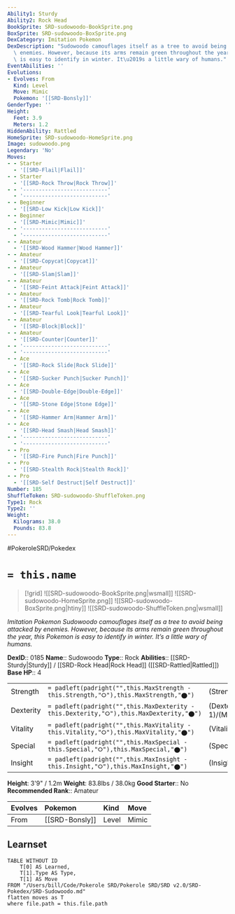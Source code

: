 ```yaml
---
Ability1: Sturdy
Ability2: Rock Head
BookSprite: SRD-sudowoodo-BookSprite.png
BoxSprite: SRD-sudowoodo-BoxSprite.png
DexCategory: Imitation Pokemon
DexDescription: "Sudowoodo camouflages itself as a tree to avoid being attacked by\
  \ enemies. However, because its arms remain green throughout the year, this Pokemon\
  \ is easy to identify in winter. It\u2019s a little wary of humans."
EventAbilities: ''
Evolutions:
- Evolves: From
  Kind: Level
  Move: Mimic
  Pokemon: '[[SRD-Bonsly]]'
GenderType: ''
Height:
  Feet: 3.9
  Meters: 1.2
HiddenAbility: Rattled
HomeSprite: SRD-sudowoodo-HomeSprite.png
Image: sudowoodo.png
Legendary: 'No'
Moves:
- - Starter
  - '[[SRD-Flail|Flail]]'
- - Starter
  - '[[SRD-Rock Throw|Rock Throw]]'
- - '---------------------------'
  - '---------------------------'
- - Beginner
  - '[[SRD-Low Kick|Low Kick]]'
- - Beginner
  - '[[SRD-Mimic|Mimic]]'
- - '---------------------------'
  - '---------------------------'
- - Amateur
  - '[[SRD-Wood Hammer|Wood Hammer]]'
- - Amateur
  - '[[SRD-Copycat|Copycat]]'
- - Amateur
  - '[[SRD-Slam|Slam]]'
- - Amateur
  - '[[SRD-Feint Attack|Feint Attack]]'
- - Amateur
  - '[[SRD-Rock Tomb|Rock Tomb]]'
- - Amateur
  - '[[SRD-Tearful Look|Tearful Look]]'
- - Amateur
  - '[[SRD-Block|Block]]'
- - Amateur
  - '[[SRD-Counter|Counter]]'
- - '---------------------------'
  - '---------------------------'
- - Ace
  - '[[SRD-Rock Slide|Rock Slide]]'
- - Ace
  - '[[SRD-Sucker Punch|Sucker Punch]]'
- - Ace
  - '[[SRD-Double-Edge|Double-Edge]]'
- - Ace
  - '[[SRD-Stone Edge|Stone Edge]]'
- - Ace
  - '[[SRD-Hammer Arm|Hammer Arm]]'
- - Ace
  - '[[SRD-Head Smash|Head Smash]]'
- - '---------------------------'
  - '---------------------------'
- - Pro
  - '[[SRD-Fire Punch|Fire Punch]]'
- - Pro
  - '[[SRD-Stealth Rock|Stealth Rock]]'
- - Pro
  - '[[SRD-Self Destruct|Self Destruct]]'
Number: 185
ShuffleToken: SRD-sudowoodo-ShuffleToken.png
Type1: Rock
Type2: ''
Weight:
  Kilograms: 38.0
  Pounds: 83.8
---
```


#PokeroleSRD/Pokedex

# `= this.name`

> [!grid]
> ![[SRD-sudowoodo-BookSprite.png|wsmall]]
> ![[SRD-sudowoodo-HomeSprite.png]]
> ![[SRD-sudowoodo-BoxSprite.png|htiny]]
> ![[SRD-sudowoodo-ShuffleToken.png|wsmall]]


*Imitation Pokemon*
*Sudowoodo camouflages itself as a tree to avoid being attacked by enemies. However, because its arms remain green throughout the year, this Pokemon is easy to identify in winter. It’s a little wary of humans.*

**DexID**:: 0185
**Name**:: Sudowoodo
**Type**:: Rock
**Abilities**:: [[SRD-Sturdy|Sturdy]] / [[SRD-Rock Head|Rock Head]] ([[SRD-Rattled|Rattled]])
**Base HP**:: 4

|           |                                                                                        |                                          |
| --------- | -------------------------------------------------------------------------------------- | ---------------------------------------- |
| Strength  | `= padleft(padright("",this.MaxStrength - this.Strength,"⭘"),this.MaxStrength,"⬤")`    | (Strength::3)/(MaxStrength::6)   |
| Dexterity | `= padleft(padright("",this.MaxDexterity - this.Dexterity,"⭘"),this.MaxDexterity,"⬤")` | (Dexterity:: 1)/(MaxDexterity::3) |
| Vitality  | `= padleft(padright("",this.MaxVitality - this.Vitality,"⭘"),this.MaxVitality,"⬤")`    | (Vitality::3)/(MaxVitality::6)   |
| Special   | `= padleft(padright("",this.MaxSpecial - this.Special,"⭘"),this.MaxSpecial,"⬤")`       | (Special::1)/(MaxSpecial::3)     |
| Insight   | `= padleft(padright("",this.MaxInsight - this.Insight,"⭘"),this.MaxInsight,"⬤")`       | (Insight::2)/(MaxInsight::4)     |

**Height**: 3'9" / 1.2m
**Weight**: 83.8lbs / 38.0kg
**Good Starter**:: No
**Recommended Rank**:: Amateur

| Evolves   | Pokemon        | Kind   | Move   |
|:----------|:---------------|:-------|:-------|
| From      | [[SRD-Bonsly]] | Level  | Mimic  |

## Learnset

```dataview
TABLE WITHOUT ID
    T[0] AS Learned,
    T[1].Type AS Type,
    T[1] AS Move
FROM "/Users/bill/Code/Pokerole SRD/Pokerole SRD/SRD v2.0/SRD-Pokedex/SRD-Sudowoodo.md"
flatten moves as T
where file.path = this.file.path
```
